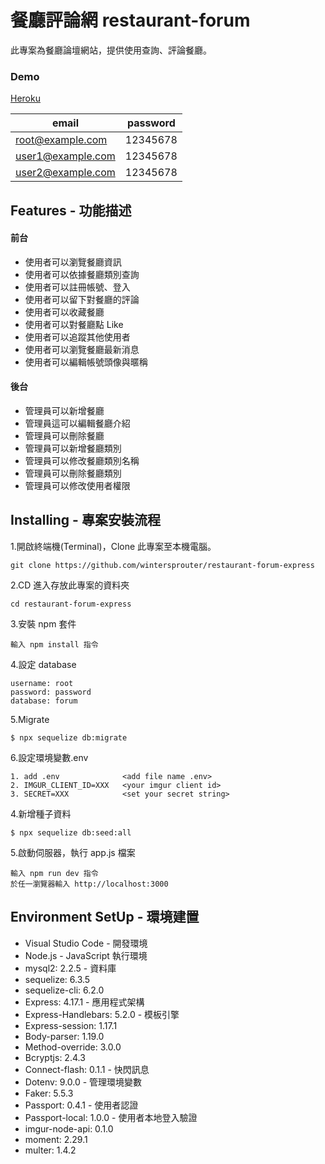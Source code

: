 # 餐廳評論網 restaurant-forum

此專案為餐廳論壇網站，提供使用查詢、評論餐廳。

### Demo

[Heroku](https://mighty-springs-40479.herokuapp.com/)

| email             | password |
| ----------------- | -------- |
| root@example.com  | 12345678 |
| user1@example.com | 12345678 |
| user2@example.com | 12345678 |

## Features - 功能描述

#### 前台

- 使用者可以瀏覽餐廳資訊
- 使用者可以依據餐廳類別查詢
- 使用者可以註冊帳號、登入
- 使用者可以留下對餐廳的評論
- 使用者可以收藏餐廳
- 使用者可以對餐廳點 Like
- 使用者可以追蹤其他使用者
- 使用者可以瀏覽餐廳最新消息
- 使用者可以編輯帳號頭像與暱稱

#### 後台

- 管理員可以新增餐廳
- 管理員這可以編輯餐廳介紹
- 管理員可以刪除餐廳
- 管理員可以新增餐廳類別
- 管理員可以修改餐廳類別名稱
- 管理員可以刪除餐廳類別
- 管理員可以修改使用者權限

## Installing - 專案安裝流程

1.開啟終端機(Terminal)，Clone 此專案至本機電腦。

```
git clone https://github.com/wintersprouter/restaurant-forum-express
```

2.CD 進入存放此專案的資料夾

```
cd restaurant-forum-express
```

3.安裝 npm 套件

```
輸入 npm install 指令

```

4.設定 database

```
username: root
password: password
database: forum
```

5.Migrate

```
$ npx sequelize db:migrate
```

6.設定環境變數.env

```
1. add .env              <add file name .env>
2. IMGUR_CLIENT_ID=XXX   <your imgur client id>
3. SECRET=XXX            <set your secret string>

```

4.新增種子資料

```
$ npx sequelize db:seed:all
```

5.啟動伺服器，執行 app.js 檔案

```
輸入 npm run dev 指令
於任一瀏覽器輸入 http://localhost:3000
```

## Environment SetUp - 環境建置

- Visual Studio Code - 開發環境
- Node.js - JavaScript 執行環境
- mysql2: 2.2.5 - 資料庫
- sequelize: 6.3.5
- sequelize-cli: 6.2.0
- Express: 4.17.1 - 應用程式架構
- Express-Handlebars: 5.2.0 - 模板引擎
- Express-session: 1.17.1
- Body-parser: 1.19.0
- Method-override: 3.0.0
- Bcryptjs: 2.4.3
- Connect-flash: 0.1.1 - 快閃訊息
- Dotenv: 9.0.0 - 管理環境變數
- Faker: 5.5.3
- Passport: 0.4.1 - 使用者認證
- Passport-local: 1.0.0 - 使用者本地登入驗證
- imgur-node-api: 0.1.0
- moment: 2.29.1
- multer: 1.4.2
